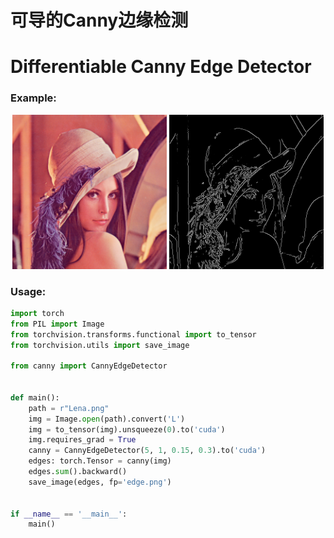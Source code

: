 # 可导的Canny边缘检测
# Differentiable Canny Edge Detector

### Example:  

<p align="center">
  <img src="Lena.png" width="49%"  alt=""/>
  <img src="edge.png" width="49%"  alt=""/>
</p>

### Usage:  

```python
import torch
from PIL import Image
from torchvision.transforms.functional import to_tensor
from torchvision.utils import save_image

from canny import CannyEdgeDetector


def main():
    path = r"Lena.png"
    img = Image.open(path).convert('L')
    img = to_tensor(img).unsqueeze(0).to('cuda')
    img.requires_grad = True
    canny = CannyEdgeDetector(5, 1, 0.15, 0.3).to('cuda')
    edges: torch.Tensor = canny(img)
    edges.sum().backward()
    save_image(edges, fp='edge.png')


if __name__ == '__main__':
    main()
```
